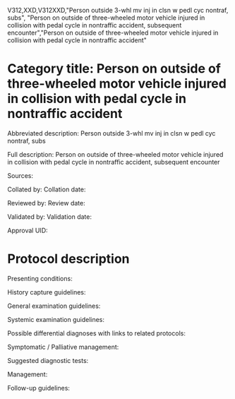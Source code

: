 V312,XXD,V312XXD,"Person outside 3-whl mv inj in clsn w pedl cyc nontraf, subs", "Person on outside of three-wheeled motor vehicle injured in collision with pedal cycle in nontraffic accident, subsequent encounter","Person on outside of three-wheeled motor vehicle injured in collision with pedal cycle in nontraffic accident"
# Category title: Person on outside of three-wheeled motor vehicle injured in collision with pedal cycle in nontraffic accident

Abbreviated description: Person outside 3-whl mv inj in clsn w pedl cyc nontraf, subs

Full description: Person on outside of three-wheeled motor vehicle injured in collision with pedal cycle in nontraffic accident, subsequent encounter

Sources:

Collated by:
Collation date:

Reviewed by:
Review date:

Validated by:
Validation date:

Approval UID:

# Protocol description

Presenting conditions:

History capture guidelines:

General examination guidelines:

Systemic examination guidelines:

Possible differential diagnoses with links to related protocols:

Symptomatic / Palliative management:

Suggested diagnostic tests:

Management:

Follow-up guidelines:
